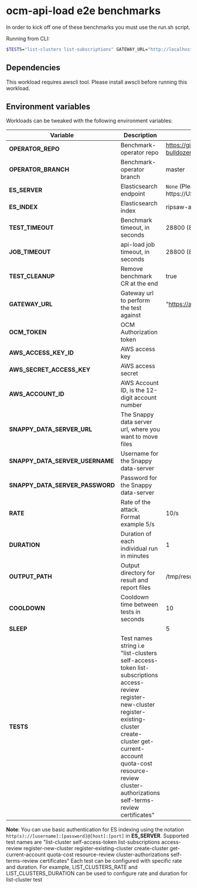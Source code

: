 # ocm-api-load e2e benchmarks

In order to kick off one of these benchmarks you must use the run.sh script.

Running from CLI:

```sh
$TESTS="list-clusters list-subscriptions" GATEWAY_URL="http://localhost:8080" OCM_TOKEN="notARealToken" RATE=10/s AWS_ACCESS_KEY_ID="empty" AWS_SECRET_ACCESS_KEY="empty" AWS_ACCOUNT_ID="empty" ./run.sh
```

## Dependencies

This workload requires awscli tool. Please install awscli before running this workload.


## Environment variables

Workloads can be tweaked with the following environment variables:


| Variable         | Description                         | Default |
|------------------|-------------------------------------|---------|
| **OPERATOR_REPO**    | Benchmark-operator repo         | https://github.com/cloud-bulldozer/benchmark-operator.git      |
| **OPERATOR_BRANCH**  | Benchmark-operator branch       | master  |
| **ES_SERVER**        | Elasticsearch endpoint          | `None` (Please set your own that resembles https://USER:PASSWORD@HOSTNAME:443) |
| **ES_INDEX**         | Elasticsearch index             | ripsaw-api-load|
| **TEST_TIMEOUT**        | Benchmark timeout, in seconds | 28800 (8 hours) |
| **JOB_TIMEOUT**        | api-load job timeout, in seconds | 28800 (8 hours) |
| **TEST_CLEANUP**        | Remove benchmark CR at the end | true |
| **GATEWAY_URL**      | Gateway url to perform the test against       | "https://api.integration.openshift.com |
| **OCM_TOKEN**| OCM Authorization token |  |
| **AWS_ACCESS_KEY_ID**    | AWS access key          |  |
| **AWS_SECRET_ACCESS_KEY**              | AWS access secret                     |       |
| **AWS_ACCOUNT_ID**            | AWS Account ID, is the 12-digit account number |       |
| **SNAPPY_DATA_SERVER_URL**    | The Snappy data server url, where you want to move files          |  |
| **SNAPPY_DATA_SERVER_USERNAME**    | Username for the Snappy data-server          |  |
| **SNAPPY_DATA_SERVER_PASSWORD**    | Password for the Snappy data-server          |  |
| **RATE**| Rate of the attack. Format example 5/s | 10/s |
| **DURATION**         | Duration of each individual run in minutes | 1 |
| **OUTPUT_PATH** | Output directory for result and report files | /tmp/results |
| **COOLDOWN**         | Cooldown time between tests in seconds | 10 |
| **SLEEP**   |  | 5 |
| **TESTS** | Test names string i.e "list-clusters self-access-token list-subscriptions access-review register-new-cluster register-existing-cluster create-cluster get-current-account quota-cost resource-review cluster-authorizations self-terms-review certificates"| |

**Note**: You can use basic authentication for ES indexing using the notation `http(s)://[username]:[password]@[host]:[port]` in **ES_SERVER**.
Supported test names are "list-cluster self-access-token list-subscriptions access-review register-new-cluster register-existing-cluster create-cluster get-current-account quota-cost resource-review cluster-authorizations self-terms-review certificates"
Each test can be configured with specific rate and duration. For example, LIST_CLUSTERS_RATE and LIST_CLUSTERS_DURATION can be used to configure rate and duration for list-cluster test 
